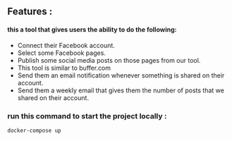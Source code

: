## Features :

#### this a tool that gives users the ability to do the following:

  * Connect their Facebook account.</br>
  * Select some Facebook pages.</br>
  * Publish some social media posts on those pages from our tool.</br>
  * This tool is similar to buffer.com</br>
  * Send them an email notification whenever something is shared on their account.</br>
  * Send them a weekly email that gives them the number of posts that we shared on their account.</br>

### run this command to start the project locally :
``` docker-compose up ```
